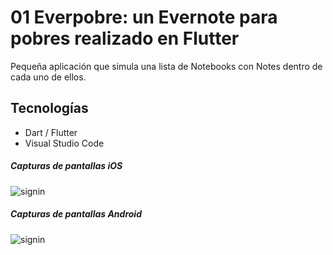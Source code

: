 # 01 Everpobre: un Evernote para pobres realizado en Flutter

Pequeña aplicación que simula una lista de Notebooks con Notes dentro de cada uno de ellos.

## Tecnologías

- Dart / Flutter
- Visual Studio Code

##### Capturas de pantallas iOS

![signin](./episode.png "Episodes")

##### Capturas de pantallas Android

![signin](./episode.png "Episodes")
